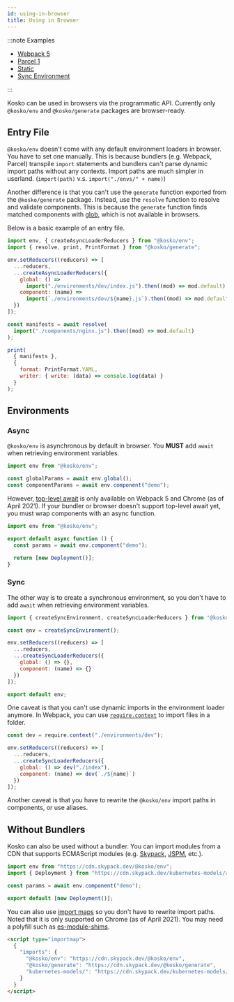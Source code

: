 ```yaml
---
id: using-in-browser
title: Using in Browser
---
```


:::note Examples

- [Webpack 5](https://github.com/tommy351/kosko/tree/master/examples/web-webpack-5)
- [Parcel 1](https://github.com/tommy351/kosko/tree/master/examples/web-parcel-1)
- [Static](https://github.com/tommy351/kosko/tree/master/examples/web-static)
- [Sync Environment](https://github.com/tommy351/kosko/tree/master/examples/web-sync-environment)

:::

Kosko can be used in browsers via the programmatic API. Currently only `@kosko/env` and `@kosko/generate` packages are browser-ready.

## Entry File

`@kosko/env` doesn't come with any default environment loaders in browser. You have to set one manually. This is because bundlers (e.g. Webpack, Parcel) transpile `import` statements and bundlers can't parse dynamic import paths without any contexts. Import paths are much simpler in userland. (`import(path)` v.s. `import("./envs/" + name)`)

Another difference is that you can't use the `generate` function exported from the `@kosko/generate` package. Instead, use the `resolve` function to resolve and validate components. This is because the `generate` function finds matched components with [glob](<https://en.wikipedia.org/wiki/Glob_(programming)>), which is not available in browsers.

Below is a basic example of an entry file.

```js
import env, { createAsyncLoaderReducers } from "@kosko/env";
import { resolve, print, PrintFormat } from "@kosko/generate";

env.setReducers((reducers) => [
  ...reducers,
  ...createAsyncLoaderReducers({
    global: () =>
      import("./environments/dev/index.js").then((mod) => mod.default),
    component: (name) =>
      import(`./environments/dev/${name}.js`).then((mod) => mod.default)
  })
]);

const manifests = await resolve(
  import("./components/nginx.js").then((mod) => mod.default)
);

print(
  { manifests },
  {
    format: PrintFormat.YAML,
    writer: { write: (data) => console.log(data) }
  }
);
```

## Environments

### Async

`@kosko/env` is asynchronous by default in browser. You **MUST** add `await` when retrieving environment variables.

```js
import env from "@kosko/env";

const globalParams = await env.global();
const componentParams = await env.component("demo");
```

However, [top-level await](https://github.com/tc39/proposal-top-level-await) is only available on Webpack 5 and Chrome (as of April 2021). If your bundler or browser doesn't support top-level await yet, you must wrap components with an async function.

```js
import env from "@kosko/env";

export default async function () {
  const params = await env.component("demo");

  return [new Deployment()];
}
```

### Sync

The other way is to create a synchronous environment, so you don't have to add `await` when retrieving environment variables.

```js
import { createSyncEnvironment, createSyncLoaderReducers } from "@kosko/env";

const env = createSyncEnvironment();

env.setReducers((reducers) => [
  ...reducers,
  ...createSyncLoaderReducers({
    global: () => {},
    component: (name) => {}
  })
]);

export default env;
```

One caveat is that you can't use dynamic imports in the environment loader anymore. In Webpack, you can use [`require.context`](https://webpack.js.org/guides/dependency-management/#requirecontext) to import files in a folder.

```js
const dev = require.context("./environments/dev");

env.setReducers((reducers) => [
  ...reducers,
  ...createSyncLoaderReducers({
    global: () => dev("./index"),
    component: (name) => dev(`./${name}`)
  })
]);
```

Another caveat is that you have to rewrite the `@kosko/env` import paths in components, or use aliases.

## Without Bundlers

Kosko can also be used without a bundler. You can import modules from a CDN that supports ECMAScript modules (e.g. [Skypack](https://www.skypack.dev/), [JSPM](https://jspm.org/), etc.).

```js
import env from "https://cdn.skypack.dev/@kosko/env";
import { Deployment } from "https://cdn.skypack.dev/kubernetes-models/apps/v1/Deployment";

const params = await env.component("demo");

export default [new Deployment()];
```

You can also use [import maps](https://github.com/WICG/import-maps) so you don't have to rewrite import paths. Noted that it is only supported on Chrome (as of April 2021). You may need a polyfill such as [es-module-shims](https://github.com/guybedford/es-module-shims).

```html
<script type="importmap">
  {
    "imports": {
      "@kosko/env": "https://cdn.skypack.dev/@kosko/env",
      "@kosko/generate": "https://cdn.skypack.dev/@kosko/generate",
      "kubernetes-models/": "https://cdn.skypack.dev/kubernetes-models/"
    }
  }
</script>
```
